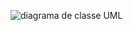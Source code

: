![diagrama de classe UML](https://github.com/user-attachments/assets/8a17ed2c-8485-4e53-9421-7f76a10f8df5)
